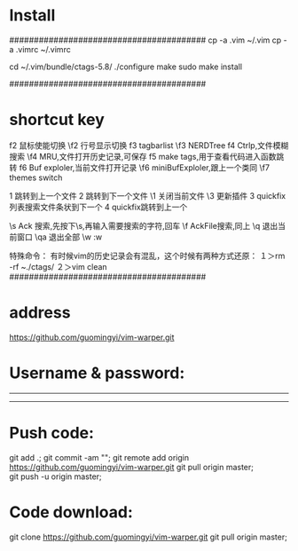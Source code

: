 # Install
########################################
cp -a .vim ~/.vim
cp -a .vimrc ~/.vimrc

cd ~/.vim/bundle/ctags-5.8/
./configure
make
sudo make install

########################################
# shortcut key
f2    鼠标使能切换
\f2   行号显示切换
f3    tagbarlist
\f3   NERDTree
f4    Ctrlp,文件模糊搜索
\f4   MRU,文件打开历史记录,可保存
f5    make tags,用于查看代码进入函数跳转
f6    Buf exploler,当前文件打开记录
\f6   miniBufExploler,跟上一个类同
\f7   themes switch

1     跳转到上一个文件
2     跳转到下一个文件
\1    关闭当前文件
\3    更新插件
3     quickfix列表搜索文件条状到下一个
4     quickfix跳转到上一个

\s    Ack 搜索,先按下\s,再输入需要搜索的字符,回车
\f    AckFile搜索,同上
\q    退出当前窗口
\qa   退出全部
\w    :w

特殊命令：
有时候vim的历史记录会有混乱，这个时候有两种方式还原：
１＞rm -rf ~./ctags/
２＞vim clean
########################################


# address
https://github.com/guomingyi/vim-warper.git

# Username & password:
**********
**********


# Push code:

git add .;
git commit -am "<xxx>";
git remote add origin https://github.com/guomingyi/vim-warper.git
git pull origin master;   
git push -u origin master;


# Code download:

git clone https://github.com/guomingyi/vim-warper.git
git pull origin master;  

